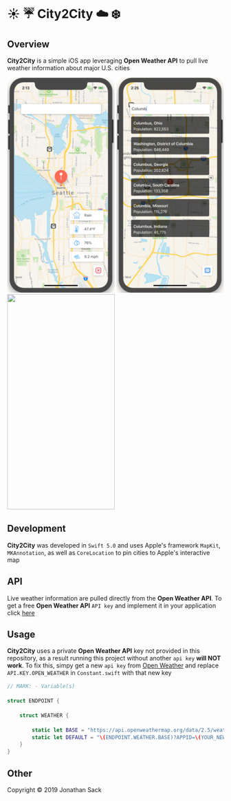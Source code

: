 # :sunny: :umbrella: City2City :cloud: :snowflake:

## Overview
**City2City** is a simple iOS app leveraging **Open Weather API** to pull live weather information about major U.S. cities

<img src="Demo/demo1.gif" width="250" height="500">   <img src="Demo/demo2.gif" width="250" height="500">   <img src="Demo/demo3.gif" width="250" height="500">


## Development
**City2City** was developed in `Swift 5.0` and uses Apple's framework `MapKit`, `MKAnnotation`, as well as `CoreLocation` to pin cities to Apple's interactive map


## API
Live weather information are pulled directly from the **Open Weather API**.
To get a free **Open Weather API** `API key` and implement it in your application click [here](https://openweathermap.org/appid)


## Usage
**City2City** uses a private **Open Weather API** key not provided in this repository, as a result running this project without another `api key` **will NOT work**. To fix this, simpy get a new `api key` from [Open Weather](https://openweathermap.org/appid) and replace `API.KEY.OPEN_WEATHER` in `Constant.swift` with that new key

```swift
// MARK: - Variable(s)

struct ENDPOINT {

    struct WEATHER {
    
        static let BASE = "https://api.openweathermap.org/data/2.5/weather"
        static let DEFAULT = "\(ENDPOINT.WEATHER.BASE)?APPID=\(YOUR_NEW_API_KEY)&units=imperial"
    }
}
```


## Other
Copyright © 2019 Jonathan Sack
